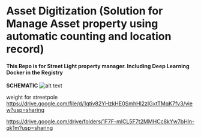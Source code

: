 # Asset Digitization (Solution for Manage Asset property using automatic counting and location record)

#### This Repo is for Street Light property manager. Including Deep Learning Docker in the Registry

**SCHEMATIC**
    ![alt text](https://gitlab.com/gmnx/street-light/raw/master/schematic.png "Schematic")

weight for streetpole
https://drive.google.com/file/d/1qtiv82YHzkHE0SmhHl2zIGxtTMqK7fv3/view?usp=sharing

https://drive.google.com/drive/folders/1F7F-mICL5F7t2MMHCc8kYw7bHln-qk1m?usp=sharing